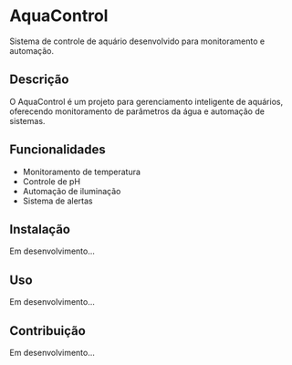 # AquaControl

Sistema de controle de aquário desenvolvido para monitoramento e automação.

## Descrição

O AquaControl é um projeto para gerenciamento inteligente de aquários, oferecendo monitoramento de parâmetros da água e automação de sistemas.

## Funcionalidades

- Monitoramento de temperatura
- Controle de pH
- Automação de iluminação
- Sistema de alertas

## Instalação

Em desenvolvimento...

## Uso

Em desenvolvimento...

## Contribuição

Em desenvolvimento... 